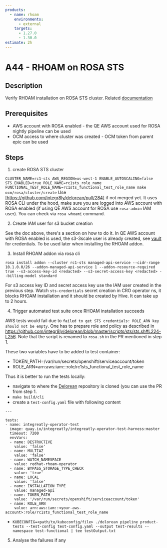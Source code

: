 ```yaml
---
products:
  - name: rhoam
    environments:
      - external
    targets:
      - 1.27.0
      - 1.30.0
estimate: 2h
---
```


# A44 - RHOAM on ROSA STS

## Description

Verify RHOAM installation on ROSA STS cluster. Related [documentation](https://docs.google.com/document/d/17_XTqdN0d7lU-SNHR3NArED6Jcl8Flm6ITb8BhNOBuU/edit#heading=h.xd9fvhhms75y)

## Prerequisites

- AWS account with ROSA enabled - the QE AWS account used for ROSA nightly pipeline can be used
- OCM access to where cluster was created - OCM token from parent epic can be used

## Steps

1. create ROSA STS cluster

`CLUSTER_NAME=rc1-sts AWS_REGION=us-west-1 ENABLE_AUTOSCALING=false STS_ENABLED=true ROLE_NAME=rc1sts_role_name FUNCTIONAL_TEST_ROLE_NAME=rc1sts_functional_test_role_name make ocm/rosa/cluster/create`
Use [https://github.com/integr8ly/delorean/pull/284] if not merged yet. It uses ROSA CLI under the hood, make sure you are logged into AWS account with ROSA enabled (if using QE AWS account for ROSA use `rosa-admin` IAM user). You can check via `rosa whoami` command.

2. Create IAM user for s3 bucket creation

See the doc above, there's a section on how to do it. In QE AWS account with ROSA enabled is used, the s3-3scale user is already created, see [vault](https://gitlab.cee.redhat.com/integreatly-qe/vault) for credentials. To be used later when installing the RHOAM addon.

3. Install RHOAM addon via rosa cli

`rosa install addon --cluster rc1-sts managed-api-service --cidr-range 10.1.0.0/26 --addon-managed-api-service 1 --addon-resource-required true --s3-access-key-id <redacted> --s3-secret-access-key <redacted> --billing-model standard`

For s3 access key ID and secret access key use the IAM user created in the previous step. Watch `sts-credentials` secret creation in CRO operator ns, it blocks RHOAM installation and it should be created by Hive. It can take up to 2 hours.

4. Trigger automated test suite once RHOAM installation succeeds

AWS tests would fail due to `failed to get STS credentials: ROLE_ARN key should not be empty`. One has to prepare role and policy as described in https://github.com/integr8ly/delorean/blob/master/scripts/sts/sts.sh#L224-L256. Note that the script is renamed to `rosa.sh` in the PR mentioned in step 1.

These two variables have to be added to test container:

- TOKEN_PATH=/var/run/secrets/openshift/serviceaccount/token
- ROLE_ARN=arn:aws:iam::<your-aws-account>:role/rc1sts_functional_test_role_name

Thus it is better to run the tests locally:

- navigate to where the [Delorean](https://github.com/integr8ly/delorean) repository is cloned (you can use the PR from step 1.
- `make build/cli`
- create a `test-config.yaml` file with following content

```
---

tests:
- name: integreatly-operator-test
  image: quay.io/integreatly/integreatly-operator-test-harness:master
  timeout: 7200
  envVars:
  - name: DESTRUCTIVE
    value: 'false'
  - name: MULTIAZ
    value: 'false'
  - name: WATCH_NAMESPACE
    value: redhat-rhoam-operator
  - name: BYPASS_STORAGE_TYPE_CHECK
    value: 'true'
  - name: LOCAL
    value: 'false'
  - name: INSTALLATION_TYPE
    value: managed-api
  - name: TOKEN_PATH
    value: '/var/run/secrets/openshift/serviceaccount/token'
  - name: ROLE_ARN
    value: arn:aws:iam::<your-aws-account>:role/rc1sts_functional_test_role_name
```

- `KUBECONFIG=<path/to/kubeconfig/file> ./delorean pipeline product-tests --test-config test-config.yaml --output test-results --namespace test-functional | tee testOutput.txt`

5. Analyse the failures if any
